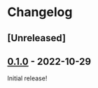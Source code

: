 # Changelog

<!-- https://keepachangelog.com/en/1.0.0/ -->

## [Unreleased]

## [0.1.0] - 2022-10-29

Initial release!

[0.1.0]: https://github.com/langston-barrett/treeedb/releases/tag/v0.1.0
